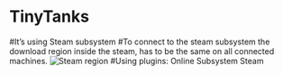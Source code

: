 # TinyTanks

#It’s using Steam subsystem
#To connect to the steam subsystem the download region inside the steam, has to be the same on all connected machines.
![Steam region](https://drive.google.com/file/d/1-UZdAPaU8LUppA_7hL_Nl1lhmjz43xpT/view?usp=sharing)
#Using plugins: Online Subsystem Steam